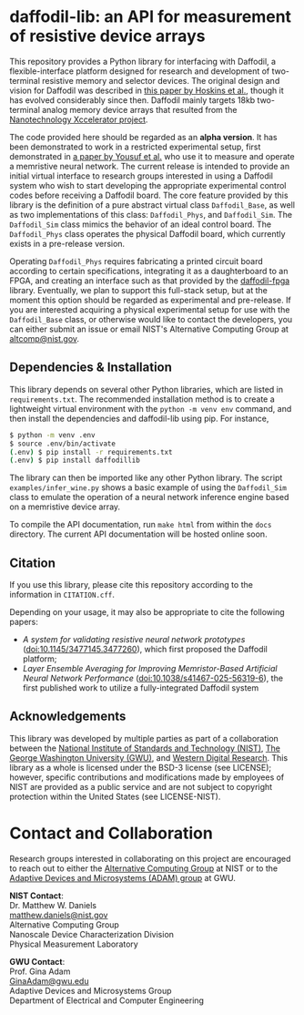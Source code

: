 # daffodil-lib: an API for measurement of resistive device arrays

This repository provides a Python library for interfacing with Daffodil, a flexible-interface platform designed for research and development of two-terminal resistive memory and selector devices. The original design and vision for Daffodil was described in [this paper by Hoskins et al.](https://doi.org/10.1145/3477145.3477260), though it has evolved considerably since then. Daffodil mainly targets 18kb two-terminal analog memory device arrays that resulted from the [Nanotechnology Xccelerator project](https://www.nist.gov/programs-projects/nanotechnology-xccelerator).

The code provided here should be regarded as an **alpha version**. It has been demonstrated to work in a restricted experimental setup, first demonstrated in [a paper by Yousuf et al.](https://doi.org/10.1038/s41467-025-56319-6) who use it to measure and operate a memristive neural network. The current release is intended to provide an initial virtual interface to research groups interested in using a Daffodil system who wish to start developing the appropriate experimental control codes before receiving a Daffodil board.
The core feature provided by this library is the definition of a pure abstract virtual class `Daffodil_Base`, as well as two implementations of this class: `Daffodil_Phys`, and `Daffodil_Sim`. The `Daffodil_Sim` class mimics the behavior of an ideal control board. The `Daffodil_Phys` class operates the physical Daffodil board, which currently exists in a pre-release version. 

Operating `Daffodil_Phys` requires fabricating a printed circuit board according to certain specifications, integrating it as a daughterboard to an FPGA, and creating an interface such as that provided by the [daffodil-fpga](https://github.com/usnistgov/daffodil-fpga) library. Eventually, we plan to support this full-stack setup, but at the moment this option should be regarded as experimental and pre-release. If you are interested acquiring a physical experimental setup for use with the `Daffodil_Base` class, or otherwise would like to contact the developers, you can either submit an issue or email NIST's Alternative Computing Group at [altcomp@nist.gov](mailto:altcomp@nist.gov).


## Dependencies & Installation

This library depends on several other Python libraries, which are listed in `requirements.txt`. The recommended installation method is to create a lightweight virtual environment with the `python -m venv env` command, and then install the dependencies and daffodil-lib using pip. For instance,

```bash
$ python -m venv .env
$ source .env/bin/activate
(.env) $ pip install -r requirements.txt
(.env) $ pip install daffodillib
```

The library can then be imported like any other Python library. The script `examples/infer_wine.py` shows a basic example of using the `Daffodil_Sim` class to emulate the operation of a neural network inference engine based on a memristive device array.

To compile the API documentation, run `make html` from within the `docs` directory. The current API documentation will be hosted online soon.

## Citation

If you use this library, please cite this repository according to the information in `CITATION.cff`.

Depending on your usage, it may also be appropriate to cite the following papers:
 - *A system for validating resistive neural network prototypes* ([doi:10.1145/3477145.3477260](https://doi.org/10.1145/3477145.3477260)), which first proposed the Daffodil platform;
 - *Layer Ensemble Averaging for Improving Memristor-Based Artificial Neural Network Performance* ([doi:10.1038/s41467-025-56319-6](https://doi.org/10.1038/s41467-025-56319-6)), the first published work to utilize a fully-integrated Daffodil system

## Acknowledgements

This library was developed by multiple parties as part of a collaboration between the [National Institute of Standards and Technology (NIST)](https://nist.gov), [The George Washington University (GWU)](https://gwu.edu), and [Western Digital Research](https://www.westerndigital.com/company/innovation/academic-collaborations). This library as a whole is licensed under the BSD-3 license (see LICENSE); however, specific contributions and modifications made by employees of NIST are provided as a public service and are not subject to copyright protection within the United States (see LICENSE-NIST). 

# Contact and Collaboration

Research groups interested in collaborating on this project are encouraged to reach out to either the [Alternative Computing Group](https://www.nist.gov/pml/nanoscale-device-characterization-division/alternative-computing-group) at NIST or to the [Adaptive Devices and Microsystems (ADAM) group](https://adam.seas.gwu.edu) at GWU.

**NIST Contact**:<br>
Dr. Matthew W. Daniels<br>
[matthew.daniels@nist.gov](mailto:matthew.daniels@nist.gov)<br>
Alternative Computing Group<br>
Nanoscale Device Characterization Division<br>
Physical Measurement Laboratory

**GWU Contact**:<br>
Prof. Gina Adam<br>
[GinaAdam@gwu.edu](mailto:GinaAdam@gwu.edu)<br>
Adaptive Devices and Microsystems Group<br>
Department of Electrical and Computer Engineering

